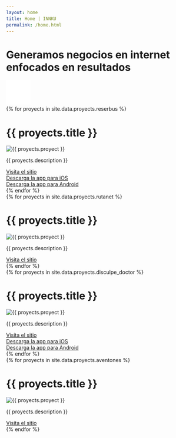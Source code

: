 ```yaml
---
layout: home
title: Home | INNKU
permalink: /home.html
---
```


<div class="row home">

  <div id="innku-projects" class="section_innku">
    <div class="col-lg-offset-3 col-lg-6 text-center title">
      <h1>Generamos negocios en internet enfocados en resultados</h1>
      <div class="divider"></div>
    </div>
    <div class="col-lg-12 arrow">
      <a href="#destiny" class="bounce">
        <img src="img/home/arrow.png" alt="arrow">
      </a>
    </div>
  </div>

  <div id="reserbus" class="section reserbus">
    {% for proyects in site.data.proyects.reserbus %}
      <div id="destiny" class="info-top">
        <div class="col-lg-offset-1 col-lg-10 col-md-12 info_top_content">
          <h1>{{ proyects.title }}</h1>
        </div>
      </div>
      <div class="info">
        <div class="col-lg-offset-1 col-lg-10 col-md-12 info_content">
          <img src="{{ proyects.logo }}" alt="{{ proyects.proyect }}" />
          <p>{{ proyects.description }}</p>
          <a href="{{ proyects.site }}" class="btn btn-innku" role="button" target="_blank">Visita el sitio</a>
          <br class="visible-xs">
          <a href="{{ proyects.appstore }}" class="btn btn-innku" role="button" target="_blank">Descarga la app para iOS</a>
          <br class="visible-xs">
          <a href="{{ proyects.android }}" class="btn btn-innku" role="button" target="_blank">Descarga la app para Android</a>
        </div>
      </div>
    {% endfor %}
  </div>

  <div id="rutanet" class="section rutanet">
    {% for proyects in site.data.proyects.rutanet %}
      <div class="info-top">
        <div class="col-lg-offset-1 col-lg-10 col-md-12 info_top_content">
          <h1>{{ proyects.title }}</h1>
        </div>
      </div>
      <div class="info">
        <div class="col-lg-offset-1 col-lg-10 col-md-12 info_content">
          <img src="{{ proyects.logo }}" alt="{{ proyects.proyect }}" />
          <p>{{ proyects.description }}</p>
          <a href="{{ proyects.site }}" class="btn btn-innku" role="button" target="_blank">Visita el sitio</a>
        </div>
      </div>
    {% endfor %}
  </div>

  <div id="disculpe-doctor" class="section disculpe_dr">
    {% for proyects in site.data.proyects.disculpe_doctor %}
      <div class="info-top">
        <div class="col-lg-offset-1 col-lg-10 col-md-12 info_top_content">
          <h1>{{ proyects.title }}</h1>
        </div>
      </div>
      <div class="info">
        <div class="col-lg-offset-1 col-lg-10 col-md-12 info_content">
          <img src="{{ proyects.logo }}" alt="{{ proyects.proyect }}" />
          <p>{{ proyects.description }}</p>
          <a href="{{ proyects.site }}" class="btn btn-innku" role="button" target="_blank">Visita el sitio</a>
          <br class="visible-xs">
          <a href="{{ proyects.appstore }}" class="btn btn-innku" role="button" target="_blank">Descarga la app para iOS</a>
          <br class="visible-xs">
          <a href="{{ proyects.android }}" class="btn btn-innku" role="button" target="_blank">Descarga la app para Android</a>
        </div>
      </div>
    {% endfor %}
  </div>

  <div id="aventones" class="section aventones">
    {% for proyects in site.data.proyects.aventones %}
      <div class="info-top">
        <div class="col-lg-offset-1 col-lg-10 col-md-12 info_top_content">
          <h1>{{ proyects.title }}</h1>
        </div>
      </div>
      <div class="info">
        <div class="col-lg-offset-1 col-lg-10 col-md-12 info_content">
          <img src="{{ proyects.logo }}" alt="{{ proyects.proyect }}" />
          <p>{{ proyects.description }}</p>
          <a href="{{ proyects.site }}" class="btn btn-innku" role="button" target="_blank">Visita el sitio</a>
        </div>
      </div>
    {% endfor %}
  </div>

</div>
